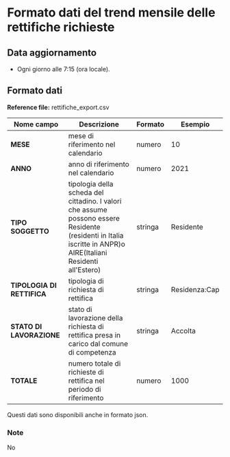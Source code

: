 # Formato dati del trend mensile delle rettifiche richieste

## Data aggiornamento
- Ogni giorno alle 7:15 (ora locale).  

## Formato dati

**Reference file:** rettifiche_export.csv<br>

| Nome campo                  | Descrizione                       | Formato                       | Esempio             |
|-----------------------------|-----------------------------------|-------------------------------|---------------------|
| **MESE**       | mese di riferimento nel calendario              | numero                   | 10       |
| **ANNO**  | anno di riferimento nel calendario  |   numero     |        2021         |
| **TIPO SOGGETTO**      | tipologia della scheda del cittadino. I valori che assume possono essere Residente (residenti in Italia iscritte in ANPR)o AIRE(Italiani Residenti all'Estero)| stringa             | Residente   | 
| **TIPOLOGIA DI RETTIFICA**  | tipologia di richiesta di rettifica | stringa    | Residenza:Cap   |
| **STATO DI LAVORAZIONE**      | stato di lavorazione della richiesta di rettifica presa in carico dal comune di competenza| stringa    | Accolta   |
| **TOTALE**      | numero totale di richieste di rettifica nel periodo di riferimento| numero             | 1000   |

Questi dati sono disponibili anche in formato json.

### Note
No
